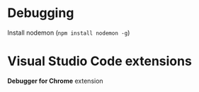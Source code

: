 # Debugging
Install nodemon (```npm install nodemon -g```)

# Visual Studio Code extensions
**Debugger for Chrome** extension